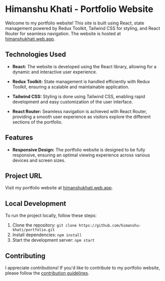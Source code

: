 # Himanshu Khati - Portfolio Website

Welcome to my portfolio website! This site is built using React, state management powered by Redux Toolkit, Tailwind CSS for styling, and React Router for seamless navigation. The website is hosted at [himanshukhati.web.app](https://himanshukhati.web.app).

## Technologies Used

- **React:** The website is developed using the React library, allowing for a dynamic and interactive user experience.

- **Redux Toolkit:** State management is handled efficiently with Redux Toolkit, ensuring a scalable and maintainable application.

- **Tailwind CSS:** Styling is done using Tailwind CSS, enabling rapid development and easy customization of the user interface.

- **React Router:** Seamless navigation is achieved with React Router, providing a smooth user experience as visitors explore the different sections of the portfolio.

## Features

- **Responsive Design:** The portfolio website is designed to be fully responsive, ensuring an optimal viewing experience across various devices and screen sizes.

## Project URL

Visit my portfolio website at [himanshukhati.web.app](https://himanshukhati.web.app).

## Local Development

To run the project locally, follow these steps:

1. Clone the repository: `git clone https://github.com/himanshu-khati/portfolio.git`
2. Install dependencies: `npm install`
3. Start the development server: `npm start`

## Contributing

I appreciate contributions! If you'd like to contribute to my portfolio website, please follow the [contribution guidelines](CONTRIBUTING.md).

